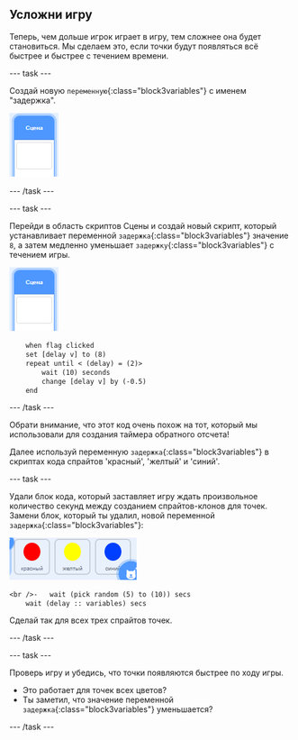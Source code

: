 ## Усложни игру

Теперь, чем дольше игрок играет в игру, тем сложнее она будет становиться. Мы сделаем это, если точки будут появляться всё быстрее и быстрее с течением времени.

\--- task \---

Создай новую `переменную`{:class="block3variables"} с именем "задержка".

![Спрайт сцены](images/stage-sprite.png)

\--- /task \---

\--- task \---

Перейди в область скриптов Сцены и создай новый скрипт, который устанавливает переменной `задержка`{:class="block3variables"} значение `8`, а затем медленно уменьшает `задержку`{:class="block3variables"} с течением игры.

![Спрайт сцены](images/stage-sprite.png)

```blocks3
    when flag clicked
    set [delay v] to (8)
    repeat until < (delay) = (2)>
        wait (10) seconds
        change [delay v] by (-0.5)
    end
```

\--- /task \---

Обрати внимание, что этот код очень похож на тот, который мы использовали для создания таймера обратного отсчета!

Далее используй переменную `задержка`{:class="block3variables"} в скриптах кода спрайтов 'красный', 'желтый' и 'синий'.

\--- task \---

Удали блок кода, который заставляет игру ждать произвольное количество секунд между созданием спрайтов-клонов для точек. Замени блок, который ты удалил, новой переменной `задержка`{:class="block3variables"}:

![снимок экрана](images/all-dots.png)

```blocks3
<br />-   wait (pick random (5) to (10)) secs
    wait (delay :: variables) secs
```

Сделай так для всех трех спрайтов точек.

\--- /task \---

\--- task \---

Проверь игру и убедись, что точки появляются быстрее по ходу игры.

+ Это работает для точек всех цветов?
+ Ты заметил, что значение переменной `задержка`{:class="block3variables"} уменьшается?

\--- /task \---